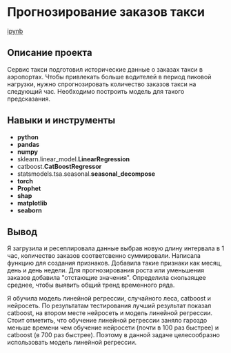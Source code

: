 # Прогнозирование заказов такси

[ipynb](https://github.com/Ekaterina-Ann/Portfolio/blob/master/taxi_service/taxi_service.ipynb)

## Описание проекта

Сервис такси подготовил исторические данные о заказах такси в аэропортах. Чтобы привлекать больше водителей в период пиковой нагрузки, нужно спрогнозировать количество заказов такси на следующий час. Необходимо построить модель для такого предсказания.


## Навыки и инструменты

- **python**
- **pandas**
- **numpy**
- sklearn.linear_model.**LinearRegression**
- catboost.**CatBoostRegressor**
- statsmodels.tsa.seasonal.**seasonal_decompose**
- **torch**
- **Prophet**
- **shap**
- **matplotlib**
- **seaborn**

## Вывод

Я загрузила и ресеплировала данные выбрав новую длину интервала в 1 час, количество заказов соответсвенно суммировали. Написала функцию для создания признаков. Добавила такие признаки как месяц, день и день недели. Для прогнозирования роста или уменьшения заказов добавила "отстающие значения". Определила скользящее среднее, чтобы выявить общий тренд временного ряда.

Я обучила модель линейной регрессии, случайного леса, catboost и нейросеть. По результатам тестирования лучший результат показал catboost, на втором месте нейросеть и модель линейной регрессии. Стоит отметить, что обучение линейной регрессии заняло гароздо меньше времени чем обучение нейросети (почти в 100 раз быстрее) и catboost (в 700 раз быстрее). Поэтому в данной задаче целесообразно использовать модель линейной регрессии.
